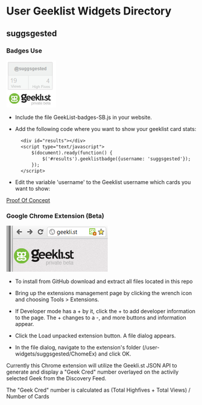 # User Geeklist Widgets Directory

## suggsgested

### Badges Use

  <img src="https://github.com/Suggsgested/widgets/raw/master/user-widgets/suggsgested/badges-screenshot.png" />

- Include the file GeekList-badges-SB.js in your website.

- Add the following code where you want to show your geeklist card stats:

        <div id="results"></div>
		<script type="text/javascript">
			$(document).ready(function() {
				$('#results').geeklistbadge({username: 'suggsgested'});
			});
		</script>

- Edit the variable 'username' to the Geeklist username which cards you want to show:		
		
[Proof Of Concept](http://jsfiddle.net/suggsgested/2cQHf/)


### Google Chrome Extension (Beta)

  <img src="https://github.com/Suggsgested/widgets/raw/master/user-widgets/suggsgested/chromeEX-screenshot.png" />

- To install from GitHub download and extract all files located in this repo

- Bring up the extensions management page by clicking the wrench icon and choosing Tools > Extensions.

- If Developer mode has a + by it, click the + to add developer information to the page. The + changes to a -, and more buttons and information appear.

- Click the Load unpacked extension button. A file dialog appears.

- In the file dialog, navigate to the extension's folder (/user-widgets/suggsgested/ChomeEx) and click OK.

Currently this Chrome extension will utilize the Geekli.st JSON API to generate and display a "Geek Cred" number overlayed on the activily selected Geek from the Discovery Feed.

The "Geek Cred" number is calculated as (Total Highfives + Total Views) / Number of Cards